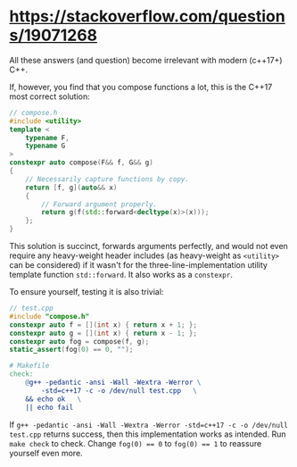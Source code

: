 # https://stackoverflow.com/questions/19071268

All these answers (and question) become irrelevant with modern (c++17+) C++.

If, however, you find that you compose functions a lot, this is the C++17 most correct solution:

```cpp
// compose.h
#include <utility>
template <
    typename F,
    typename G
>
constexpr auto compose(F&& f, G&& g)
{
    // Necessarily capture functions by copy.
    return [f, g](auto&& x)
    {
        // Forward argument properly.
        return g(f(std::forward<decltype(x)>(x)));
    };
}
```

This solution is succinct, forwards arguments perfectly, and would not even require any
heavy-weight header includes (as heavy-weight as `<utility>` can be considered) if it
wasn't for the three-line-implementation utility template function `std::forward`.
It also works as a `constexpr`.

To ensure yourself, testing it is also trivial:

```cpp
// test.cpp
#include "compose.h"
constexpr auto f = [](int x) { return x + 1; };
constexpr auto g = [](int x) { return x - 1; };
constexpr auto fog = compose(f, g);
static_assert(fog(0) == 0, "");
```

```Makefile
# Makefile
check:
	@g++ -pedantic -ansi -Wall -Wextra -Werror \
	    -std=c++17 -c -o /dev/null test.cpp   \
	&& echo ok   \
	|| echo fail
```

If `g++ -pedantic -ansi -Wall -Wextra -Werror -std=c++17 -c -o /dev/null test.cpp` returns success, then this implementation works as intended.
Run `make check` to check. Change `fog(0) == 0` to `fog(0) == 1` to reassure yourself even more.

